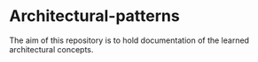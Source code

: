 # Architectural-patterns
The aim of this repository is to hold documentation of the learned architectural concepts.
